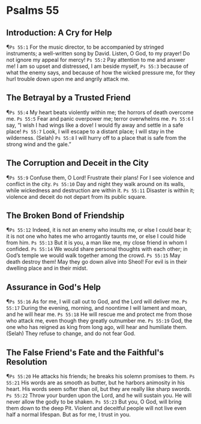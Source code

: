 # Psalms 55

## Introduction: A Cry for Help
¶`Ps 55:1` For the music director, to be accompanied by stringed instruments; a well-written song by David. Listen, O God, to my prayer! Do not ignore my appeal for mercy!
`Ps 55:2` Pay attention to me and answer me! I am so upset and distressed, I am beside myself,
`Ps 55:3` because of what the enemy says, and because of how the wicked pressure me, for they hurl trouble down upon me and angrily attack me.

## The Betrayal by a Trusted Friend
¶`Ps 55:4` My heart beats violently within me; the horrors of death overcome me.
`Ps 55:5` Fear and panic overpower me; terror overwhelms me.
`Ps 55:6` I say, “I wish I had wings like a dove! I would fly away and settle in a safe place!
`Ps 55:7` Look, I will escape to a distant place; I will stay in the wilderness. (Selah)
`Ps 55:8` I will hurry off to a place that is safe from the strong wind and the gale.”

## The Corruption and Deceit in the City
¶`Ps 55:9` Confuse them, O Lord! Frustrate their plans! For I see violence and conflict in the city.
`Ps 55:10` Day and night they walk around on its walls, while wickedness and destruction are within it.
`Ps 55:11` Disaster is within it; violence and deceit do not depart from its public square.

## The Broken Bond of Friendship
¶`Ps 55:12` Indeed, it is not an enemy who insults me, or else I could bear it; it is not one who hates me who arrogantly taunts me, or else I could hide from him.
`Ps 55:13` But it is you, a man like me, my close friend in whom I confided.
`Ps 55:14` We would share personal thoughts with each other; in God’s temple we would walk together among the crowd.
`Ps 55:15` May death destroy them! May they go down alive into Sheol! For evil is in their dwelling place and in their midst.

## Assurance in God's Help
¶`Ps 55:16` As for me, I will call out to God, and the Lord will deliver me.
`Ps 55:17` During the evening, morning, and noontime I will lament and moan, and he will hear me.
`Ps 55:18` He will rescue me and protect me from those who attack me, even though they greatly outnumber me.
`Ps 55:19` God, the one who has reigned as king from long ago, will hear and humiliate them. (Selah) They refuse to change, and do not fear God.

## The False Friend's Fate and the Faithful's Resolution
¶`Ps 55:20` He attacks his friends; he breaks his solemn promises to them.
`Ps 55:21` His words are as smooth as butter, but he harbors animosity in his heart. His words seem softer than oil, but they are really like sharp swords.
`Ps 55:22` Throw your burden upon the Lord, and he will sustain you. He will never allow the godly to be shaken.
`Ps 55:23` But you, O God, will bring them down to the deep Pit. Violent and deceitful people will not live even half a normal lifespan. But as for me, I trust in you.
